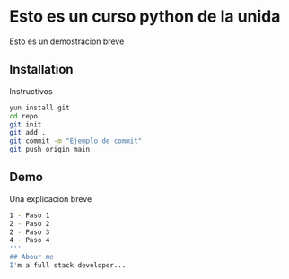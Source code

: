 # Esto es un curso python de la unida

Esto es un demostracion breve


## Installation

Instructivos

```bash
yun install git
cd repo
git init
git add .
git commit -m "Ejemplo de commit"
git push origin main
```

## Demo

Una explicacion breve
```bash
1 - Paso 1
2 - Paso 2
2 - Paso 3
4 - Paso 4
'''
## Abour me
I'm a full stack developer...
